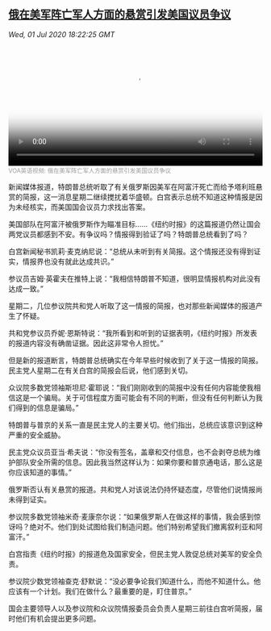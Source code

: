 <!--1593628883000-->
[俄在美军阵亡军人方面的悬赏引发美国议员争议](https://www.voachinese.com/a/lawmakers-ask-new-questions-about-russian-bounties-on-us-troops-20200701/5485005.html)
------

<div><i>Wed, 01 Jul 2020 18:22:25 GMT</i></div><video poster="https://images.weserv.nl?url=gdb.voanews.com/682289ae-5bf3-4990-8c5d-d894419d07d3_tv_r1_s_w900.jpg" src="https://av.voanews.com/Videoroot/Pangeavideo/2020/07/6/68/682289ae-5bf3-4990-8c5d-d894419d07d3_240p.mp4" style="width:100%" controls></video><div><small style="color: #999;">VOA英语视频:  俄在美军阵亡军人方面的悬赏引发美国议员争议</small></div><p>新闻媒体报道，特朗普总统听取了有关俄罗斯因美军在阿富汗死亡而给予塔利班悬赏的简报，这一消息星期二继续搅扰着华盛顿。白宫表示总统不知道这种情报是因为未经核实，而美国国会议员力求找出答案。</p><p>美国部队在阿富汗被俄罗斯作为瞄准目标……《纽约时报》的这篇报道仍然让国会两党议员都感到不安。有争议吗？情报得到验证了吗？特朗普总统看到了吗？</p><p>白宫新闻秘书凯莉·麦克纳尼说：“总统从未听到有关简报。这个情报还没有得到证实，情报界也没有就此达成共识。”</p><p>参议员吉姆·英霍夫在推特上说：“我相信特朗普不知道，很明显情报机构对此没有达成一致。”</p><p>星期二，几位参议院共和党人听取了这一情报的简报，也对那些新闻媒体的报道产生了怀疑。</p><p>共和党参议员乔妮·恩斯特说：“我所看到和听到的证据表明，《纽约时报》所发表的报道内容没有确凿证据。因此这非常令人担忧。”</p><p>但是新的报道断言，特朗普总统确实在今年早些时候收到了关于这一情报的简报。民主党人星期二在有关白宫的简报会后说，他们感到关切。</p><p>众议院多数党领袖斯坦尼·霍耶说：“我们刚刚收到的简报中没有任何内容能使我相信这是一个骗局。关于可信程度方面可能会有不同的判断，但没有任何判断认为我们得到的信息是骗局。”</p><p>特朗普与普京的关系一直是民主党人的主要关切。他们指出，总统应该意识到这种严重的安全威胁。</p><p>民主党众议员亚当·希夫说：“你没有签名，盖章和交付信息，也不会剥夺总统为维护部队安全所需的信息。因此我当然这样认为：如果你要和普京通电话，那么这是你应该知道的事情。”</p><p>俄罗斯否认有关悬赏的报道。共和党人对该说法仍持怀疑态度，尽管他们说情报尚未得到证实。</p><p>参议院多数党领袖米奇·麦康奈尔说：“如果俄罗斯人在做这样的事情，我会感到惊讶吗？绝对不。他们到处试图给我们制造问题。他们特别希望我们撤离叙利亚和阿富汗。”</p><p>白宫指责《纽约时报》的报道危及国家安全，但民主党人敦促总统对美军的安全负责。</p><p>参议院少数党领袖查克·舒默说：“没必要争论我们知道什么，而他不知道什么。他应该有一个计划。我们在做什么？最重要的是，盯住普京。”</p><p>国会主要领导人以及参议院和众议院情报委员会负责人星期三前往白宫听简报，届时他们有机会提出更多问题。</p>
